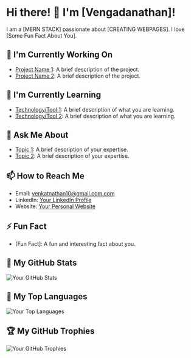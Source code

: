# Hi there! 👋 I'm [Vengadanathan]!

I am a [MERN STACK] passionate about [CREATING WEBPAGES]. I love [Some Fun Fact About You].

## 🔭 I'm Currently Working On

- [Project Name 1](https://github.com/yourusername/project1): A brief description of the project.
- [Project Name 2](https://github.com/yourusername/project2): A brief description of the project.

## 🌱 I'm Currently Learning

- [Technology/Tool 1](https://example.com): A brief description of what you are learning.
- [Technology/Tool 2](https://example.com): A brief description of what you are learning.

## 💬 Ask Me About

- [Topic 1](https://example.com): A brief description of your expertise.
- [Topic 2](https://example.com): A brief description of your expertise.

## 📫 How to Reach Me

- Email: [venkatnathan10@gmail.com.com](mailto:you@example.com)
- LinkedIn: [Your LinkedIn Profile](https://www.linkedin.com/in/yourusername/)
- Website: [Your Personal Website](https://example.com)

## ⚡ Fun Fact

- [Fun Fact]: A fun and interesting fact about you.

## 🌈 My GitHub Stats

![Your GitHub Stats](https://github-readme-stats.vercel.app/api?username=yourusername&show_icons=true&theme=radical)

## 🚀 My Top Languages

![Your Top Languages](https://github-readme-stats.vercel.app/api/top-langs/?username=yourusername&layout=compact&theme=radical)

## 🏆 My GitHub Trophies

![Your GitHub Trophies](https://github-profile-trophy.vercel.app/?username=yourusername&theme=onedark)
